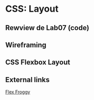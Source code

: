 # CSS: Layout

## Rewview de Lab07 (code)

## Wireframing

## CSS Flexbox Layout

## External links

[Flex Froggy](https://flexboxfroggy.com/)
